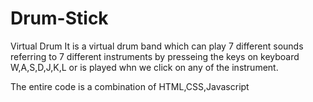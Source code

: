 # Drum-Stick
Virtual Drum
It is a virtual drum band which can play  7 different sounds referring to 7 different instruments by presseing the keys
on keyboard W,A,S,D,J,K,L or is played whn we click on any of the instrument.

The entire code is a combination of HTML,CSS,Javascript
